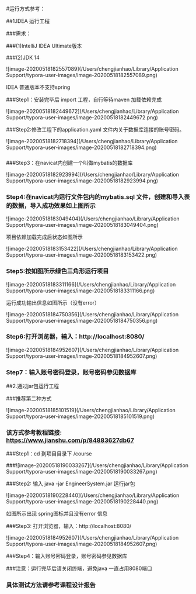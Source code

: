 #运行方式参考：

##1.IDEA 运行工程

###需求：

###(1)IntelliJ IDEA Ultimate版本

###(2)JDK 14

![image-20200518182557089](/Users/chengjianhao/Library/Application Support/typora-user-images/image-20200518182557089.png)

IDEA 普通版本不支持spring





###Step1：安装完毕后 import 工程，自行等待maven 加载依赖完成

![image-20200518182449672](/Users/chengjianhao/Library/Application Support/typora-user-images/image-20200518182449672.png)



###Step2:修改工程下的application.yaml 文件内关于数据库连接的账号密码。

![image-20200518182718394](/Users/chengjianhao/Library/Application Support/typora-user-images/image-20200518182718394.png)

###



###Step3：在navicat内创建一个叫做mybatis的数据库

![image-20200518182923994](/Users/chengjianhao/Library/Application Support/typora-user-images/image-20200518182923994.png)



### Step4:在navicat内运行文件包内的mybatis.sql 文件，创建和导入表的数据，导入成功效果如上图所示

![image-20200518183049404](/Users/chengjianhao/Library/Application Support/typora-user-images/image-20200518183049404.png)



项目依赖加载完成后状态如图所示

![image-20200518183153422](/Users/chengjianhao/Library/Application Support/typora-user-images/image-20200518183153422.png)



### Step5:按如图所示绿色三角形运行项目

![image-20200518183311166](/Users/chengjianhao/Library/Application Support/typora-user-images/image-20200518183311166.png)





运行成功输出信息如图所示（没有error）

![image-20200518184750356](/Users/chengjianhao/Library/Application Support/typora-user-images/image-20200518184750356.png)



### Step6:打开浏览器，输入：http://localhost:8080/

![image-20200518184952607](/Users/chengjianhao/Library/Application Support/typora-user-images/image-20200518184952607.png)

### Step7：输入账号密码登录，账号密码参见数据库



##2.通过jar包运行工程

###推荐第二种方式

![image-20200518185101519](/Users/chengjianhao/Library/Application Support/typora-user-images/image-20200518185101519.png)



### 该方式参考教程链接: https://www.jianshu.com/p/84883627db67

###Step1：cd 到项目目录下     	/course

###![image-20200518190033267](/Users/chengjianhao/Library/Application Support/typora-user-images/image-20200518190033267.png)



###Step2: 输入 java -jar EngineerSystem.jar 运行jar包

![image-20200518190228440](/Users/chengjianhao/Library/Application Support/typora-user-images/image-20200518190228440.png)

如图所示出现 spring图标并且没有error 信息



###Step3: 打开浏览器，输入：http://localhost:8080/

![image-20200518184952607](/Users/chengjianhao/Library/Application Support/typora-user-images/image-20200518184952607.png)



###Step4：输入账号密码登录，账号密码参见数据库



###注意：运行完毕后请关闭终端，避免java 一直占用8080端口

### 具体测试方法请参考课程设计报告

